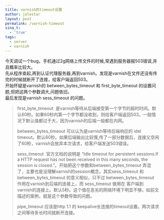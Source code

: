```yaml
---
title: varnish的timeout设置
author: jolestar
layout: post
permalink: /varnish-timeout
sina_t:
  - 'true'
tags:
  - server
  - varnish
---
```



今天调试一个bug。手机通过2g网络上传文件的时候,常遇到服务器报503错误,并且概率比较大。  
先从程序查起,再到认证代理服务器,再到varnish。发现是varnish在文件还没有传完的时候就断开了连接，给客户端返回503。  
开始怀疑是varnish的 between\_bytes\_timeout 和 first\_byte\_timeout 的设置问题,但把这两个参数调大,问题依旧。  
最后发现是varnish sess_timeout 的问题。

<!--more-->

> first\_byte\_timeout  是varnish等待从后端接受第一个字节的超时时间。默认60秒。如果60秒内第一个字节都没收到，则给客户端返回503。一般情况下默认值都过于大，因为varnish的后端一般都在内网。
> 
> between\_bytes\_timeout 可以认为是varnish等待后端响应的 idel timeout。默认60秒。如果后端输出比较慢,传了一部分数据后，连接又空闲了60秒，varnish会放弃本次请求，给客户端发送503错误。
> 
> sess\_timeout  官方文档的说明是 “Idle timeout for persistent sessions.If a HTTP request has not been received in this many seconds, the session is closed.”。开始把这个参数和between\_bytes\_timeout 弄混了，主要也是没理解varnish的session概念。其实sess\_timeout 和between\_bytes\_timeout 的意义相似，只不过 between\_bytes\_timeout 作用在varnish到后端的连接上，而 sess_timeout 做用在 客户端到 varnish的连接上。默认5秒。这个值在恶劣的网络环境下明显不够。如前文描述的案例，就是这个参数导致的问题。
> 
> pipe_timeout 应该是http 1.1 的 keepalive长连接的timeout设置。两次请求之间等待多长时间就断开连接。
